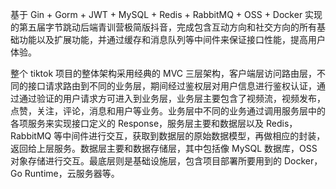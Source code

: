 基于 Gin + Gorm + JWT + MySQL + Redis + RabbitMQ + OSS + Docker 实现的第五届字节跳动后端青训营极简版抖音，完成包含互动方向和社交方向的所有基础功能以及扩展功能，并通过缓存和消息队列等中间件来保证接口性能，提高用户体验。

整个 tiktok 项目的整体架构采用经典的 MVC 三层架构，客户端层访问路由层，不同的接口请求路由到不同的业务层，期间经过鉴权层对用户信息进行鉴权认证，通过通过验证的用户请求方可进入到业务层，业务层主要包含了视频流，视频发布，点赞，关注，评论，消息和用户等业务。业务层中不同的业务通过调用服务层中的各项服务来实现接口定义的 Response，服务层主要和数据层以及 Redis，RabbitMQ 等中间件进行交互，获取到数据层的原始数据模型，再做相应的封装，返回给上层服务。数据层主要和数据存储层，其中包括像 MySQL 数据库，OSS 对象存储进行交互。最底层则是基础设施层，包含项目部署所要用到的 Docker，Go Runtime，云服务器等。

